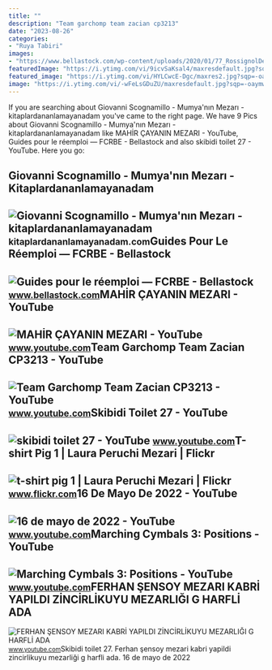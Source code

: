 ```yaml
---
title: ""
description: "Team garchomp team zacian cp3213"
date: "2023-08-26"
categories:
- "Ruya Tabiri"
images:
- "https://www.bellastock.com/wp-content/uploads/2020/01/77_RossignolDemolition-1600x1067.jpg"
featuredImage: "https://i.ytimg.com/vi/9icvSaKsal4/maxresdefault.jpg?sqp=-oaymwEmCIAKENAF8quKqQMa8AEB-AH-CYAC0AWKAgwIABABGFEgWyhlMA8=&amp;rs=AOn4CLBBotqPg0FAwBIewWZXpfVOn38t1g"
featured_image: "https://i.ytimg.com/vi/HYLCwcE-Dgc/maxres2.jpg?sqp=-oaymwEoCIAKENAF8quKqQMcGADwAQH4AYwCgALgA4oCDAgAEAEYRSBHKGUwDw==&amp;rs=AOn4CLC_ulBvmvqa2cf2uT56Qfk3FCYaDA"
image: "https://i.ytimg.com/vi/-wFeLsGDuZU/maxresdefault.jpg?sqp=-oaymwEmCIAKENAF8quKqQMa8AEB-AHOBYAC4AOKAgwIABABGGUgYChaMA8=&amp;rs=AOn4CLBbpKM7T87FcRbe56KhHhwh5QejjA"
---
```


If you are searching about Giovanni Scognamillo - Mumya'nın Mezarı - kitaplardananlamayanadam you've came to the right page. We have 9 Pics about Giovanni Scognamillo - Mumya'nın Mezarı - kitaplardananlamayanadam like MAHİR ÇAYANIN MEZARI - YouTube, Guides pour le réemploi — FCRBE - Bellastock and also skibidi toilet 27 - YouTube. Here you go:

Giovanni Scognamillo - Mumya'nın Mezarı - Kitaplardananlamayanadam
------------------------------------------------------------------

 ![Giovanni Scognamillo - Mumya'nın Mezarı - kitaplardananlamayanadam](https://kitaplardananlamayanadam.com/wp-content/uploads/2022/01/FCBCVGDDLX315202114336_Mumyanin-Mezari-G.-Scognamillo-Erasmus-Yayinla.jpg) <small>kitaplardananlamayanadam.com</small>Guides Pour Le Réemploi — FCRBE - Bellastock
--------------------------------------------

 ![Guides pour le réemploi — FCRBE - Bellastock](https://www.bellastock.com/wp-content/uploads/2020/01/77_RossignolDemolition-1600x1067.jpg) <small>www.bellastock.com</small>MAHİR ÇAYANIN MEZARI - YouTube
------------------------------

 ![MAHİR ÇAYANIN MEZARI - YouTube](https://i.ytimg.com/vi/9icvSaKsal4/maxresdefault.jpg?sqp=-oaymwEmCIAKENAF8quKqQMa8AEB-AH-CYAC0AWKAgwIABABGFEgWyhlMA8=&rs=AOn4CLBBotqPg0FAwBIewWZXpfVOn38t1g) <small>www.youtube.com</small>Team Garchomp Team Zacian CP3213 - YouTube
------------------------------------------

 ![Team Garchomp Team Zacian CP3213 - YouTube](https://i.ytimg.com/vi/HYLCwcE-Dgc/maxres2.jpg?sqp=-oaymwEoCIAKENAF8quKqQMcGADwAQH4AYwCgALgA4oCDAgAEAEYRSBHKGUwDw==&rs=AOn4CLC_ulBvmvqa2cf2uT56Qfk3FCYaDA) <small>www.youtube.com</small>Skibidi Toilet 27 - YouTube
---------------------------

 ![skibidi toilet 27 - YouTube](https://i.ytimg.com/vi/tcxRQjplzPE/maxresdefault.jpg?sqp=-oaymwEoCIAKENAF8quKqQMcGADwAQH4Ac4FgAKACooCDAgAEAEYciBdKEIwDw==&rs=AOn4CLD_fCRbE5R9o2v1iqa8g04mWLUydw) <small>www.youtube.com</small>T-shirt Pig 1 | Laura Peruchi Mezari | Flickr
---------------------------------------------

 ![t-shirt pig 1 | Laura Peruchi Mezari | Flickr](https://live.staticflickr.com/7428/11521590835_a2bbeb8f5e_z.jpg) <small>www.flickr.com</small>16 De Mayo De 2022 - YouTube
----------------------------

 ![16 de mayo de 2022 - YouTube](https://i.ytimg.com/vi/ha4AjB43SDE/maxres2.jpg?sqp=-oaymwEoCIAKENAF8quKqQMcGADwAQH4AZQDgALQBYoCDAgAEAEYZSBlKGUwDw==&rs=AOn4CLBNxqqlrfJjjDIMesiJuF5fCrBE-g) <small>www.youtube.com</small>Marching Cymbals 3: Positions - YouTube
---------------------------------------

 ![Marching Cymbals 3: Positions - YouTube](https://i.ytimg.com/vi/-wFeLsGDuZU/maxresdefault.jpg?sqp=-oaymwEmCIAKENAF8quKqQMa8AEB-AHOBYAC4AOKAgwIABABGGUgYChaMA8=&rs=AOn4CLBbpKM7T87FcRbe56KhHhwh5QejjA) <small>www.youtube.com</small>FERHAN ŞENSOY MEZARI KABRİ YAPILDI ZİNCİRLİKUYU MEZARLIĞI G HARFLİ ADA
----------------------------------------------------------------------

 ![FERHAN ŞENSOY MEZARI KABRİ YAPILDI ZİNCİRLİKUYU MEZARLIĞI G HARFLİ ADA](https://i.ytimg.com/vi/asxEn4DbFwo/maxresdefault.jpg?sqp=-oaymwEmCIAKENAF8quKqQMa8AEB-AH-CYAC0AWKAgwIABABGGUgYCg5MA8=&rs=AOn4CLAi8I4T51cBXInTDQZBiKbMJH6EXA) <small>www.youtube.com</small>Skibidi toilet 27. Ferhan şensoy mezari kabri̇ yapildi zi̇nci̇rli̇kuyu mezarliği g harfli̇ ada. 16 de mayo de 2022
